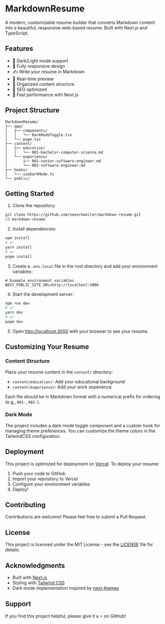 # MarkdownResume

A modern, customizable resume builder that converts Markdown content into a beautiful, responsive web-based resume. Built with Next.js and TypeScript.

## Features

- 🎨 Dark/Light mode support
- 📱 Fully responsive design
- ✍️ Write your resume in Markdown
- 🔄 Real-time preview
- 📂 Organized content structure
- 🎯 SEO optimized
- 🚀 Fast performance with Next.js

## Project Structure

```
MarkdownResume/
├── app/
│   ├── components/
│   │   └── DarkModeToggle.tsx
│   └── page.tsx
├── content/
│   ├── education/
│   │   └── 001-bachelor-computer-science.md
│   └── experience/
│       ├── 001-senior-software-engineer.md
│       └── 002-software-engineer.md
├── hooks/
│   └── useDarkMode.ts
└── public/
```

## Getting Started

1. Clone the repository:

```bash
git clone https://github.com/seeschweiler/markdown-resume.git
cd markdown-resume
```

2. Install dependencies:

```bash
npm install
# or
yarn install
# or
pnpm install
```

3. Create a `.env.local` file in the root directory and add your environment variables:

```env
# Example environment variables
NEXT_PUBLIC_SITE_URL=http://localhost:3000
```

4. Start the development server:

```bash
npm run dev
# or
yarn dev
# or
pnpm dev
```

5. Open [http://localhost:3000](http://localhost:3000) with your browser to see your resume.

## Customizing Your Resume

### Content Structure

Place your resume content in the `content/` directory:

- `content/education/`: Add your educational background
- `content/experience/`: Add your work experience

Each file should be in Markdown format with a numerical prefix for ordering (e.g., `001-`, `002-`).

### Dark Mode

The project includes a dark mode toggle component and a custom hook for managing theme preferences. You can customize the theme colors in the TailwindCSS configuration.

## Deployment

This project is optimized for deployment on [Vercel](https://vercel.com). To deploy your resume:

1. Push your code to GitHub
2. Import your repository to Vercel
3. Configure your environment variables
4. Deploy!

## Contributing

Contributions are welcome! Please feel free to submit a Pull Request.

## License

This project is licensed under the MIT License - see the [LICENSE](LICENSE) file for details.

## Acknowledgments

- Built with [Next.js](https://nextjs.org)
- Styling with [Tailwind CSS](https://tailwindcss.com)
- Dark mode implementation inspired by [next-themes](https://github.com/pacocoursey/next-themes)

## Support

If you find this project helpful, please give it a ⭐️ on GitHub!
